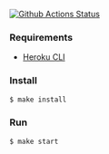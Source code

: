 [![Github Actions Status](https://github.com/hexlet-components/projects-frontend-l4-server/workflows/Node%20CI/badge.svg)](https://github.com/hexlet-components/projects-frontend-l4-server/actions)

### Requirements

* [Heroku CLI](https://devcenter.heroku.com/articles/heroku-cli)

### Install

```sh
$ make install
```

### Run

```sh
$ make start
```
